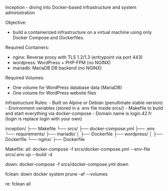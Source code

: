 Inception - diving into Docker-based infrastructure and system administration

Objective:
- build a containerized infrastructure on a virtual machine using only Docker Compose and Dockerfiles.


Required Containers:
- nginx: Reverse proxy with TLS 1.2/1.3 (entrypoint via port 443)
- wordpress: WordPress + PHP-FPM (no NGINX)
- mariadb: MariaDB DB backend (no NGINX)


Required Volumes:
- One volume for WordPress database data (MariaDB)
- One volume for WordPress website files

Infrastructure Rules:
	- Built on Alpine or Debian (penultimate stable version)
	- Environment variables (stored in a .env file inside srcs/)
	- Makefile to build and start everything via docker-compose
	- Domain name is login.42.fr (login is replace login with your own)


inception/
├── Makefile
└── srcs/
    ├── docker-compose.yml
    ├── .env
    └── requirements/
        ├── mariadb/
        │   ├── Dockerfile
        ├── wordpress/
        │   ├── Dockerfile
        └── nginx/
            ├── Dockerfile

Makefile: 
all:
	docker-compose -f srcs/docker-compose.yml --env-file srcs/.env up --build -d

down:
	docker-compose -f srcs/docker-compose.yml down

fclean: down
	docker system prune -af --volumes

re: fclean all
